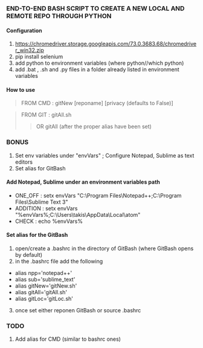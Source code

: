 ### END-TO-END BASH SCRIPT TO CREATE A NEW LOCAL AND REMOTE REPO THROUGH PYTHON


#### Configuration
1. https://chromedriver.storage.googleapis.com/73.0.3683.68/chromedriver_win32.zip
2. pip install selenium
3. add python to environment variables (where python//which python)
4. add .bat , .sh and .py files in a folder already listed in environment variables


#### How to use
> FROM CMD : gitNew [reponame] [privacy (defaults to False)]

> FROM GIT : gitAll.sh 
>>OR gitAll (after the proper alias have been set)


### BONUS
1. Set env variables under "envVars" ; Configure Notepad, Sublime as text editors
2. Set alias for GitBash


#### Add Notepad, Sublime under an environment variables path
* ONE_OFF  : setx envVars "C:\Program Files\Notepad++;C:\Program Files\Sublime Text 3"
* ADDITION : setx envVars "%envVars%;C:\Users\takis\AppData\Local\atom"
* CHECK    : echo %envVars%


#### Set alias for the GitBash
1. open/create a .bashrc in the directory of GitBash (where GitBash opens by default)
2. in the .bashrc file add the following
* alias npp='notepad++'
* alias sub='sublime_text'
* alias gitNew='gitNew.sh'
* alias gitAll='gitAll.sh'
* alias gitLoc='gitLoc.sh'
3. once set either reponen GitBash or source .bashrc


### TODO
1. Add alias for CMD (similar to bashrc ones)

